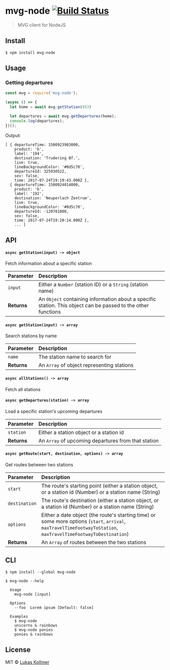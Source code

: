 # mvg-node [![Build Status](https://travis-ci.org/lukaskollmer/mvg-node.svg?branch=master)](https://travis-ci.org/lukaskollmer/mvg-node)

> MVG client for NodeJS


## Install

```
$ npm install mvg-node
```


## Usage

### Getting departures

```js
const mvg = require('mvg-node');

(async () => {
  let home = await mvg.getStation(953)

  let departures = await mvg.getDepartures(home);
  console.log(departures);
})();
```

Output:
```
[ { departureTime: 1500923983000,
    product: 'b',
    label: '194',
    destination: 'Trudering Bf.',
    live: true,
    lineBackgroundColor: '#0d5c70',
    departureId: 325930522,
    sev: false,
    time: 2017-07-24T19:19:43.000Z },
  { departureTime: 1500924014000,
    product: 'b',
    label: '192',
    destination: 'Neuperlach Zentrum',
    live: true,
    lineBackgroundColor: '#0d5c70',
    departureId: -120781808,
    sev: false,
    time: 2017-07-24T19:20:14.000Z },
    ... ]
```


## API

#### `async getStation(input) -> object`
Fetch information about a specific station

| Parameter | Description |
| :-------- | :---------- |
| `input`   | Either a `Number` (station ID) or a `String` (station name) |
| **Returns** | An `Object` containing information about a specific station. This object can be passed to the other functions |

#### `async getStation(input) -> array`
Search stations by name

| Parameter | Description |
| :-------- | :---------- |
| `name`   | The station name to search for |
| **Returns** | An `Array` of object representing stations |

#### `async allStations() -> array`
Fetch all stations

#### `async getDepartures(station) -> array`
Load a specific station's upcoming departures

| Parameter | Description |
| :-------- | :---------- |
| `station`   | Either a station object or a station id |
| **Returns** | An `Array` of upcoming departures from that station |

#### `async getRoute(start, destination, options) -> array`
Get routes between two stations

| Parameter | Description |
| :-------- | :---------- |
| `start`   | The route's starting point (either a station object, or a station id (Number) or a station name (String) |
| `destination`   | The route's destination (either a station object, or a station id (Number) or a station name (String) |
| `options`   | Either a date object (the route's starting time) or some more options (`start`, `arrival`, `maxTravelTimeFootwayToStation`, `maxTravelTimeFootwayToDestination`) |
| **Returns** | An `Array` of routes between the two stations |

## CLI

```
$ npm install --global mvg-node
```

```
$ mvg-node --help

  Usage
    mvg-node [input]

  Options
    --foo  Lorem ipsum [Default: false]

  Examples
    $ mvg-node
    unicorns & rainbows
    $ mvg-node ponies
    ponies & rainbows
```


## License

MIT © [Lukas Kollmer](https://lukaskollmer.me)
